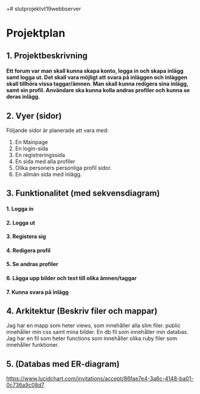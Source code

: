 +# slutprojektvt19webbserver

# Projektplan

## 1. Projektbeskrivning
#### Ett forum var man skall kunna skapa konto, logga in och skapa inlägg samt logga ut. Det skall vara möjligt att svara på inläggen och inläggen skall tillhöra vissa taggar/ämnen. Man skall kunna redigera sina inlägg, samt sin profil. Användare ska kunna kolla andras profiler och kunna se deras inlägg.
## 2. Vyer (sidor)
Följande sidor är planerade att vara med:
1. En Mainpage
2. En login-sida
3. En registreringssida
4. En sida med alla profiler
5. Olika personers personliga profil sidor.
6. En allmän sida med inlägg.
## 3. Funktionalitet (med sekvensdiagram)
#### 1. Logga in
#### 2. Logga ut
#### 3. Registera sig
#### 4. Redigera profil
#### 5. Se andras profiler
#### 6. Lägga upp bilder och text till olika ämnen/taggar
#### 7. Kunna svara på inlägg
## 4. Arkitektur (Beskriv filer och mappar)
Jag har en mapp som heter views, som innehåller alla slim filer. public innehåller min css samt mina bilder. En db fil som innehåller min databas. Jag har en fil som heter functions som innehåller olika ruby filer som innehåller funktioner.
## 5. (Databas med ER-diagram)
https://www.lucidchart.com/invitations/accept/86fae7e4-3a6c-4148-ba01-0c736a9c08d7
